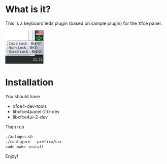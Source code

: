 What is it?
===========

This is a keyboard leds plugin (based on sample plugin) for the Xfce panel.

![Screenshot](xfce4-kbdleds-plugin-screenshot.png)


Installation
============

You should have
- xfce4-dev-tools
- libxfce4panel-2.0-dev
- libxfce4ui-2-dev

Then run
```
./autogen.sh
./configure --prefix=/usr
sudo make install
```

Enjoy!
